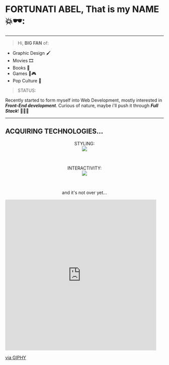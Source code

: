 # **FORTUNATI ABEL**, That is my **NAME** 💥🕶️:

---

>Hi, __BIG FAN__ of:
- Graphic Design 🖌️
- Movies 🎞️
- Books 📖
- Games 🎲🎮
- Pop Culture 🌈

>STATUS:

Recently started to form myself into Web Development, mostly interested in **_Front-End development_**. Curious of nature, maybe i'll push it through **_Full Stack_**! 🤔🧠🥯

---
## ACQUIRING TECHNOLOGIES...

<p align="center">
  STYLING:
  <br/>
  <a href="https://skillicons.dev">
    <img src="https://skillicons.dev/icons?i=github,html,css,sass,svelte,tailwind,bootstrap" />
  </a>
</p>

<br/>

<p align="center">
  INTERACTIVITY:
  <br/>
  <a href="https://skillicons.dev">
    <img src="https://skillicons.dev/icons?i=js,ts,react" />
  </a>
</p>

<br/>

<p align="center">
  and it's not over yet...
<p/>
  
<iframe src="https://giphy.com/embed/HwBlFQZFcAoUcPHZdX" width="480" height="480" frameBorder="0" class="giphy-embed" allowFullScreen></iframe><p><a href="https://giphy.com/stickers/GDevs-sticker-community-google-HwBlFQZFcAoUcPHZdX">via GIPHY</a></p>

